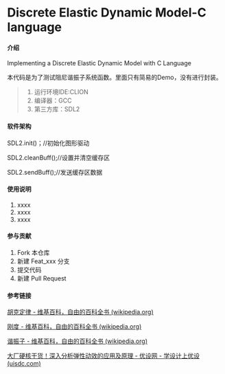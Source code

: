 # Discrete Elastic Dynamic Model-C language

#### 介绍
Implementing a Discrete Elastic Dynamic Model with C Language

本代码是为了测试阻尼谐振子系统函数。里面只有简易的Demo，没有进行封装。

> 1. 运行环境IDE:CLION
> 2. 编译器：GCC
> 3. 第三方库：SDL2

#### 软件架构
SDL2.init()；//初始化图形驱动

SDL2.cleanBuff();//设置并清空缓存区

SDL2.sendBuff();//发送缓存区数据

#### 使用说明

1.  xxxx
2.  xxxx
3.  xxxx

#### 参与贡献

1.  Fork 本仓库
2.  新建 Feat_xxx 分支
3.  提交代码
4.  新建 Pull Request



#### 参考链接

[胡克定律 - 维基百科，自由的百科全书 (wikipedia.org)](https://zh.wikipedia.org/wiki/胡克定律#彈性材料的一般應用)

[刚度 - 维基百科，自由的百科全书 (wikipedia.org)](https://zh.wikipedia.org/wiki/剛度)

[谐振子 - 维基百科，自由的百科全书 (wikipedia.org)](https://zh.wikipedia.org/wiki/諧振子)

[大厂硬核干货！深入分析弹性动效的应用及原理 - 优设网 - 学设计上优设 (uisdc.com)](https://www.uisdc.com/elastic-dynamic-effect)
